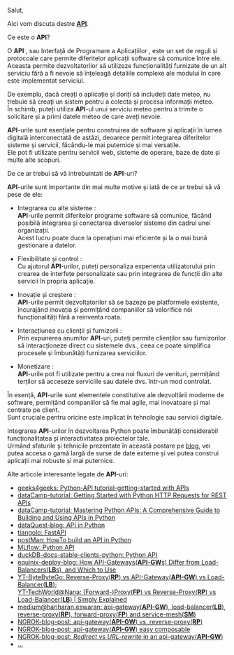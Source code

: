 Salut,

Aici vom discuta destre [**API**](https://apidog.com/blog/use-python-api/?utm_source=google_dsa&utm_medium=g&utm_campaign=22062217351&utm_content=169453484141&utm_term=&gad_source=1&gad_campaignid=22062217351&gbraid=0AAAAA-gKXrCXQ0uJs_qw4fiYc8XMO-qRU&gclid=CjwKCAjwruXBBhArEiwACBRtHXnJfv7gfCQnryzBkpupXqe5QGiutwRwVWwU92cCmeKmc6__xWiJ5RoCKCcQAvD_BwE).

Ce este o **API**?

O **API** , sau Interfață de Programare a Aplicațiilor , este un set de reguli și protocoale care permite diferitelor aplicații software să comunice între ele. 
<br/>Aceasta permite dezvoltatorilor să utilizeze funcționalități furnizate de un alt serviciu fără a fi nevoie să înțeleagă detaliile complexe ale modului în care este implementat serviciul.

De exemplu, dacă creați o aplicație și doriți să includeți date meteo, nu trebuie să creați un sistem pentru a colecta și procesa informații meteo. 
<br/>În schimb, puteți utiliza **API**-ul unui serviciu meteo pentru a trimite o solicitare și a primi datele meteo de care aveți nevoie.

**API**-urile sunt esențiale pentru construirea de software și aplicații în lumea digitală interconectată de astăzi, deoarece permit integrarea diferitelor sisteme și servicii, făcându-le mai puternice și mai versatile. 
<br/>Ele pot fi utilizate pentru servicii web, sisteme de operare, baze de date și multe alte scopuri.


De ce ar trebui să vă intrebuintati de **API**-uri?

**API**-urile sunt importante din mai multe motive și iată de ce ar trebui să vă pese de ele:

 - Integrarea cu alte sisteme : 
<br/>**API**-urile permit diferitelor programe software să comunice, făcând posibilă integrarea și conectarea diverselor sisteme din cadrul unei organizații. 
<br/>Acest lucru poate duce la operațiuni mai eficiente și la o mai bună gestionare a datelor.

 - Flexibilitate și control : 
<br/>Cu ajutorul **API**-urilor, puteți personaliza experiența utilizatorului prin crearea de interfețe personalizate sau prin integrarea de funcții din alte servicii în propria aplicație.

 - Inovație și creștere :
<br/>**API**-urile permit dezvoltatorilor să se bazeze pe platformele existente, încurajând inovația și permițând companiilor să valorifice noi funcționalități fără a reinventa roata.

 - Interacțiunea cu clienții și furnizorii :
<br/>Prin expunerea anumitor **API**-uri, puteți permite clienților sau furnizorilor să interacționeze direct cu sistemele dvs., ceea ce poate simplifica procesele și îmbunătăți furnizarea serviciilor.

 - Monetizare :
<br/>**API**-urile pot fi utilizate pentru a crea noi fluxuri de venituri, permițând terților să acceseze serviciile sau datele dvs. într-un mod controlat.

În esență, **API**-urile sunt elementele constitutive ale dezvoltării moderne de software, permițând companiilor să fie mai agile, mai inovatoare și mai centrate pe client. 
<br/>Sunt cruciale pentru oricine este implicat în tehnologie sau servicii digitale.

Integrarea **API**-urilor în dezvoltarea Python poate îmbunătăți considerabil funcționalitatea și interactivitatea proiectelor tale. <br/>Urmând sfaturile și tehnicile prezentate în această postare pe [blog](https://apidog.com/blog/use-python-api/?utm_source=google_dsa&utm_medium=g&utm_campaign=22062217351&utm_content=169453484141&utm_term=&gad_source=1&gad_campaignid=22062217351&gbraid=0AAAAA-gKXrCXQ0uJs_qw4fiYc8XMO-qRU&gclid=CjwKCAjwruXBBhArEiwACBRtHXnJfv7gfCQnryzBkpupXqe5QGiutwRwVWwU92cCmeKmc6__xWiJ5RoCKCcQAvD_BwE), vei putea accesa o gamă largă de surse de date externe și vei putea construi aplicații mai robuste și mai puternice. 

Alte articole interesante legate de **API**-uri:

 - [geeks4geeks: Python-API  tutorial-getting-started with APIs](https://www.geeksforgeeks.org/python-api-tutorial-getting-started-with-apis/)
 - [dataCamp-tutorial: Getting Started with Python HTTP Requests for REST APIs](https://www.datacamp.com/tutorial/making-http-requests-in-python?utm_source=google&utm_medium=paid_search&utm_campaignid=19589720821&utm_adgroupid=157156375191&utm_device=c&utm_keyword=&utm_matchtype=&utm_network=g&utm_adpostion=&utm_creative=684592139660&utm_targetid=aud-2191467490030:dsa-2218886984100&utm_loc_interest_ms=&utm_loc_physical_ms=9211663&utm_content=ps-other~emea-en~dsa~tofu~tutorial-python&accountid=9624585688&utm_campaign=230119_1-ps-other~dsa~tofu_2-b2c_3-emea_4-prc_5-na_6-na_7-le_8-pdsh-go_9-nb-e_10-na_11-na&gad_source=1&gad_campaignid=19589720821&gbraid=0AAAAADQ9WsExOJSfiakTwBZiQqWm1rnz9&gclid=CjwKCAjwruXBBhArEiwACBRtHY_Ey2jZaV8e6fFFHumSJS_frSYkbaAvUL-wwZl7fqi1elSBlX6ZrRoCyMIQAvD_BwE)
 - [dataCamp-tutorial: Mastering Python APIs: A Comprehensive Guide to Building and Using APIs in Python](https://www.datacamp.com/tutorial/python-api)
 - [dataQuest-blog: API in Python](https://www.dataquest.io/blog/api-in-python/)
 - [tiangolo: FastAPI](https://fastapi.tiangolo.com/)
 - [postMan: HowTo build an API in Python](https://blog.postman.com/how-to-build-an-api-in-python/)
 - [MLflow: Python API](https://mlflow.org/docs/latest/api_reference/python_api/index.html)
 - [duckDB-docs-stable-clients-python: Python API](https://duckdb.org/docs/stable/clients/python/overview.html)
 - [equinix-deploy-blog: How API-Gateways(**API-GW**s) Differ from Load-Balancers(**LB**s), and Which to Use](https://deploy.equinix.com/blog/how-api-gateways-differ-from-load-balancers-and-which-to-use/)
 - [YT-ByteByteGo: Reverse-Proxy(**RP**) vs API-Gateway(**API-GW**) vs Load-Balancer(**LB**)](https://www.youtube.com/watch?v=RqfaTIWc3LQ&ab_channel=ByteByteGo);
<br/>[YT-TechWorld@Nana: (Forward-)Proxy(**FP**) vs Reverse-Proxy(**RP**) vs Load-Balancer(**LB**) | Simply Explained](https://www.youtube.com/watch?v=xo5V9g9joFs&ab_channel=TechWorldwithNana)
 - [medium@hariharan.eswaran: api-gateway(**API-GW**), load-balancer(**LB**), reverse-proxy(**RP**), forward-proxy(**FP**) and service-mesh(**SM**)](https://medium.com/@hariharan.eswaran/api-gateway-load-balancer-reverse-proxy-forward-proxy-and-service-mesh-718dbc951257)
 - [NGROK-blog-post: api-gateway(**API-GW**) vs. reverse-proxy(**RP**)](https://ngrok.com/blog-post/reverse-proxy-vs-api-gateway)
 - [NGROK-blog-post: api-gateway(**API-GW**) easy composable](https://ngrok.com/blog-post/api-gateway-easy-composable)
 - [NGROK-blog-post: *Redirect* vs *URL-rewrite* in an api-gateway(**API-GW**)](https://ngrok.com/blog-post/api-gateway-redirect-vs-url-rewrite)
 - [...](https://www.google.com/search?sca_esv=7989e9254826f7bd&rlz=1C1CHBF_enRO1132RO1132&sxsrf=AE3TifM1eGyl36LdRaEF4z958naWWWFnsQ:1748591489287&q=python+api&udm=2&fbs=AIIjpHxX5k-tONtMCu8aDeA7E5WM_82AnVd-14nBN_HJATcu-JoUGHwvLkQNLfsPuaCSwJqgv_fhlHTuttQLJLHeQRlbjERSAQbriyJdRxGIwCHuz7fqa9JsMyfTWmfjnaQgJhPgHKeT6ivZ9ifZnAEBVHFEQiMMm5Fj78CdHlx2b9dK06pUT3xM1_JxDdZM6mgEqseJxb8eCJ38HkCeghslkwI4-DG5gA&sa=X&ved=2ahUKEwje6c302sqNAxW4RvEDHcyCN2kQtKgLegQIDxAB&biw=1920&bih=911&dpr=1)
